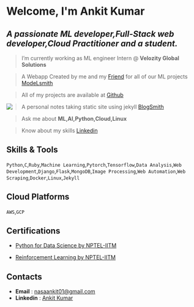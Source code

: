 # Welcome, I'm Ankit Kumar
## *A passionate ML developer,Full-Stack web developer,Cloud Practitioner and a student.*




> I’m currently working as ML engineer Intern @ **Velozity Global Solutions**

> A Webapp Created by me and my [Friend](https://github.com/AshuAhlawat) for all of  our ML projects [ModeLsmith](https://modelsmith.info)

> All of my projects are available at [Github](https://github.com/Anky209e)

<img style="float:left;" src="https://i.kym-cdn.com/photos/images/newsfeed/001/191/035/135.png"></img>

>  A personal notes taking static site using jekyll [BlogSmith](https://anky209e.github.io/)

> Ask me about **ML,AI,Python,Cloud,Linux**



> Know about my skills [Linkedin](https://www.linkedin.com/in/ankit-kumar-1693431ba/)




## **Skills & Tools**

```Python```,```C```,```Ruby```,```Machine Learning```,```Pytorch```,```Tensorflow```,```Data Analysis```,```Web Development```,```Django```,```Flask```,```MongoDB```,```Image Processing```,```Web Automation```,```Web Scraping```,```Docker```,```Linux```,```Jekyll```

## **Cloud Platforms**
```AWS```,```GCP```

## **Certifications**
- [Python for Data Science by NPTEL-IITM](https://internalapp.nptel.ac.in/NOC/NOC22/SEM1/Ecertificates/106/noc22-cs32/Course/NPTEL22CS32S33350967NPTEL2201060492.jpg)

- [Reinforcement Learning by NPTEL-IITM](https://internalapp.nptel.ac.in/NOC/NOC22/SEM1/Ecertificates/106/noc22-cs34/Course/NPTEL22CS34S1332098402136713.jpg)

## **Contacts**
- **Email** : nasaankit01@gmail.com
- **Linkedin** : [Ankit Kumar](https://www.linkedin.com/in/ankit-kumar-1693431ba/)


